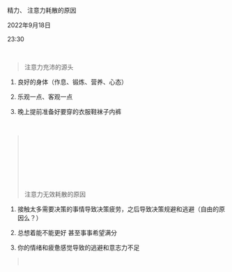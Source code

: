 精力、 注意力耗散的原因

2022年9月18日

23:30

 

> 注意力充沛的源头

1.  良好的身体（作息、锻炼、营养、心态）

2.  乐观一点、客观一点

3.  晚上提前准备好要穿的衣服鞋袜子内裤

 

>  
>
>  
>
>  
>
>  
>
> 注意力无效耗散的原因

1.  接触太多需要决策的事情导致决策疲劳，之后导致决策规避和逃避（自由的原因么？）

2.  总想着能不能更好 甚至事事希望满分

3.  你的情绪和疲惫感觉导致的逃避和意志力不足

>  
